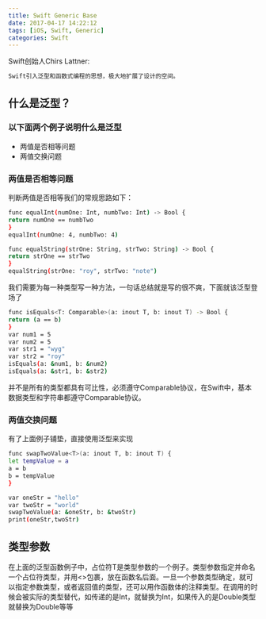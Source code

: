 ```yaml
---
title: Swift Generic Base
date: 2017-04-17 14:22:12
tags: [iOS, Swift, Generic]
categories: Swift
---
```


Swift创始人Chirs Lattner:

``` bash
Swift引入泛型和函数式编程的思想，极大地扩展了设计的空间。
```

## 什么是泛型？

### 以下面两个例子说明什么是泛型
* 两值是否相等问题
* 两值交换问题

### 两值是否相等问题
判断两值是否相等我们的常规思路如下：

``` bash
func equalInt(numOne: Int, numbTwo: Int) -> Bool {
return numOne == numbTwo
}
equalInt(numOne: 4, numbTwo: 4)

func equalString(strOne: String, strTwo: String) -> Bool {
return strOne == strTwo
}
equalString(strOne: "roy", strTwo: "note")
```

我们需要为每一种类型写一种方法，一句话总结就是写的很不爽，下面就该泛型登场了

``` bash
func isEquals<T: Comparable>(a: inout T, b: inout T) -> Bool {
return (a == b)
}
var num1 = 5
var num2 = 5
var str1 = "wyg"
var str2 = "roy"
isEquals(a: &num1, b: &num2)
isEquals(a: &str1, b: &str2)
```

并不是所有的类型都具有可比性，必须遵守Comparable协议，在Swift中，基本数据类型和字符串都遵守Comparable协议。
### 两值交换问题
有了上面例子铺垫，直接使用泛型来实现

``` bash
func swapTwoValue<T>(a: inout T, b: inout T) {
let tempValue = a
a = b
b = tempValue
}

var oneStr = "hello"
var twoStr = "world"
swapTwoValue(a: &oneStr, b: &twoStr)
print(oneStr,twoStr)
```

## 类型参数
在上面的泛型函数例子中，占位符T是类型参数的一个例子。类型参数指定并命名一个占位符类型，并用<>包裹，放在函数名后面。一旦一个参数类型确定，就可以指定参数类型，或者返回值的类型，还可以用作函数体的注释类型。在调用的时候会被实际的类型替代，如传递的是Int，就替换为Int，如果传入的是Double类型就替换为Double等等





